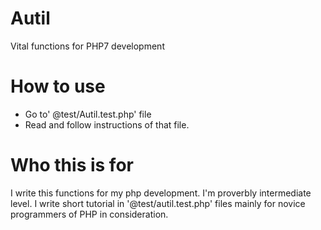 # Autil
Vital functions for PHP7 development

# How to use
- Go to' @test/Autil.test.php' file
- Read and follow instructions of that file.

# Who this is for
I write this functions for my php development. I'm proverbly intermediate level.
I write short tutorial in '@test/autil.test.php' files mainly for novice programmers of PHP in consideration.
